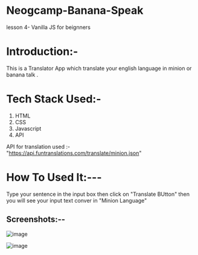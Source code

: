 # Neogcamp-Banana-Speak
lesson 4- Vanilla JS for beignners

# Introduction:-

This is a Translator App which translate your english language in minion or banana talk .

# Tech Stack Used:-

1. HTML
2. CSS
3. Javascript
4. API

API for translation used :- "https://api.funtranslations.com/translate/minion.json"

# How To Used It:---

Type your sentence in the input box then click on "Translate BUtton" then you will see your input text conver in "Minion Language"

## Screenshots:--

![image](https://user-images.githubusercontent.com/114233774/208836329-8743beb7-a8f8-4e89-9139-09956b5fec84.png)

![image](https://user-images.githubusercontent.com/114233774/208836453-7223fb8e-6442-40aa-b111-4ce8d9946653.png)

